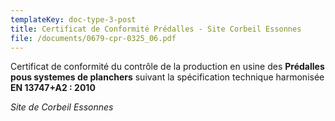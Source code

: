 ```yaml
---
templateKey: doc-type-3-post
title: Certificat de Conformité Prédalles - Site Corbeil Essonnes
file: /documents/0679-cpr-0325_06.pdf
---
```

Certificat de conformité du contrôle de la production en usine des **Prédalles pous systemes de planchers** suivant la spécification technique harmonisée **EN 13747+A2 : 2010**

*S﻿ite de Corbeil Essonnes*